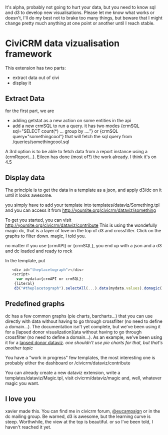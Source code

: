It's alpha, probably not going to hurt your data, but you need to know sql and d3 to develop new visualisations. Please let me know what works or doesn't, I'll do my best not to brake too many things, but beware that I might change pretty much anything at one point or another until I reach stable.

CiviCRM data vizualisation framework
===========================

This extension has two parts:
- extract data out of civi
- display it


Extract Data
-------------

for the first part, we are 
- adding getstat as a new action on some entities in the api
- add a new crmSQL to run a query. it has two modes
{crmSQL sql="SELECT count(*) ... group by ...."}
or 
{crmSQL query="somethingcool"}
that will fetch the sql query from /queries/somethingcool.sql

A 3rd option is to be able to fetch data from a report instance using a {crmReport...}. Eileen has done (most of?) the work already. I think it's on 4.5 

Display data
-----------

The principle is to get the data in a template as a json, and apply d3/dc on it until it looks awesome.

you simply have to add your template into templates/dataviz/Something.tpl
and you can access it from http://yoursite.org/civicrm/dataviz/something

To get you started, you can visit http://yoursite.org/civicrm/dataviz/contribute 
This is using the wondefully magic dc, that is a layer of love on the top of d3 and crossfilter. 
Click on the graphs to filter down. magic, I told you.

no matter if you use {crmAPI} or {crmSQL}, you end up with a json and a d3 and dc loaded and ready to rock

In the template, put

```javascript
   <div id="theplacetograph"></div>
   <script>
     var mydata={crmAPI or crmSQL};
    {literal}
    d3("#theplacetograph").selectAll(...).data(mydata.values).domagic(...);
```    

Predefined graphs
----------
dc has a few common graphs (pie charts, barcharts...) that you can use directly with data without having to go through crossfilter (no need to define a domain...). The documentation isn't yet complete, but we've been using it for a [lapsed donor visualization](ata without having to go through crossfilter (no need to define a domain...). As an example, we've been using it for a [lapsed donor dataviz](https://github.com/TechToThePeople/civisualize/blob/master/templates/dataviz/Lapseddonor.tpl). _one shouldn't use pie charts for that, but that's another topic_

    
You have a "work in progress" few templates, the most interesting one is probably either the dashboard or /civicrm/dataviz/contribute

You can already create a new dataviz extension, write a templates/dataviz/Magic.tpl, visit civicrm/dataviz/magic and, well, whatever magic you want.

I love you
-------
xavier made this. You can find me in civicrm forum, [@eucampaign](http://twitter.com/eucampaign) or in the dc mailing group. Be warned, d3 is awesome, but the learning curve is steep. Worthwhile, the view at the top is beautiful. or so I've been told, I haven't reached it yet.
